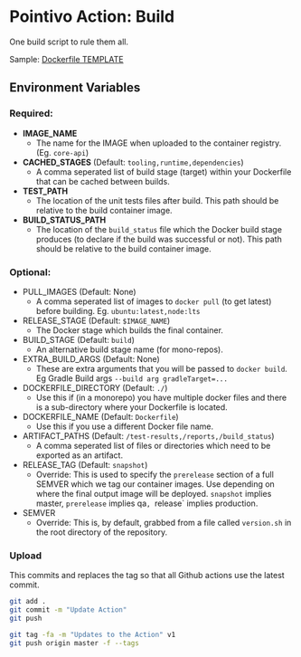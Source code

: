 # Pointivo Action: Build

One build script to rule them all.

Sample: [Dockerfile TEMPLATE](Dockerfile_TEMPLATE)


## Environment Variables

### Required:
- **IMAGE_NAME** 
  - The name for the IMAGE when uploaded to the container registry. (Eg. `core-api`)
- **CACHED_STAGES** (Default: `tooling,runtime,dependencies`)
    - A comma seperated list of build stage (target) within your Dockerfile that can be cached between builds.
- **TEST_PATH**
  - The location of the unit tests files after build. This path should be relative to the build container image.
- **BUILD_STATUS_PATH**
  - The location of the `build_status` file which the Docker build stage produces (to declare if the build was 
   successful or not). This path should be relative to the build container image.
  
### Optional:

- PULL_IMAGES (Default: None)
  - A comma seperated list of images to `docker pull` (to get latest) before building. Eg. `ubuntu:latest,node:lts`
- RELEASE_STAGE (Default: `$IMAGE_NAME`)
  - The Docker stage which builds the final container.
- BUILD_STAGE (Default: `build`)
  - An alternative build stage name (for mono-repos).
- EXTRA_BUILD_ARGS (Default: None)
  - These are extra arguments that you will be passed to `docker build`. Eg Gradle Build args `--build arg gradleTarget=...`
- DOCKERFILE_DIRECTORY (Default: `./`)
  - Use this if (in a monorepo) you have multiple docker files and there is a sub-directory where your Dockerfile is located.
- DOCKERFILE_NAME (Default: `Dockerfile`)
  - Use this if you use a different Docker file name.
- ARTIFACT_PATHS (Default: `/test-results,/reports,/build_status`)
  - A comma seperated list of files or directories which need to be exported as an artifact.
- RELEASE_TAG (Default: `snapshot`)
  - Override: This is used to specify the `prerelease` section of a full SEMVER which we tag our container images. Use depending on
  where the final output image will be deployed. `snapshot` implies master, `prerelease` implies qa`, `release` implies production.
- SEMVER
  - Override: This is, by default, grabbed from a file called `version.sh` in the root directory of the repository.
  

### Upload

This commits and replaces the tag so that all Github actions use the latest commit.

```bash
git add .
git commit -m "Update Action"
git push

git tag -fa -m "Updates to the Action" v1
git push origin master -f --tags
```